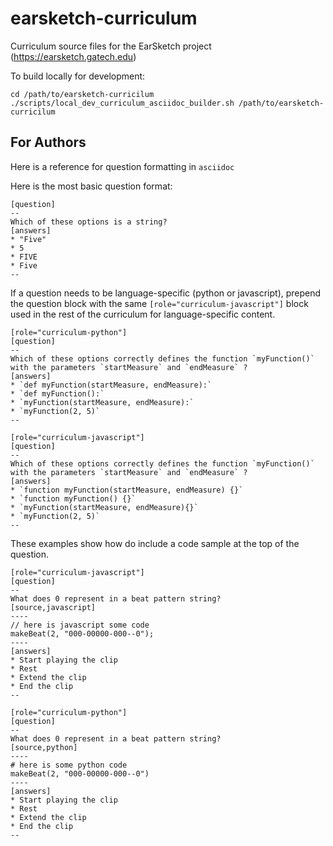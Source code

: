 # earsketch-curriculum
Curriculum source files for the EarSketch project (https://earsketch.gatech.edu)

To build locally for development:

```shell
cd /path/to/earsketch-curricilum
./scripts/local_dev_curriculum_asciidoc_builder.sh /path/to/earsketch-curricilum
```

## For Authors
Here is a reference for question formatting in `asciidoc`

Here is the most basic question format:
```asciidoc
[question]
--
Which of these options is a string?
[answers]
* "Five"
* 5
* FIVE
* Five
--
```

If a question needs to be language-specific (python or javascript), prepend the question block with the same `[role="curriculum-javascript"]` block used in the rest of the curriculum for language-specific content. 

```asciidoc
[role="curriculum-python"]
[question]
--
Which of these options correctly defines the function `myFunction()` with the parameters `startMeasure` and `endMeasure` ?
[answers]
* `def myFunction(startMeasure, endMeasure):`
* `def myFunction():`
* `myFunction(startMeasure, endMeasure):`
* `myFunction(2, 5)`
--

[role="curriculum-javascript"]
[question]
--
Which of these options correctly defines the function `myFunction()` with the parameters `startMeasure` and `endMeasure` ?
[answers]
* `function myFunction(startMeasure, endMeasure) {}`
* `function myFunction() {}`
* `myFunction(startMeasure, endMeasure){}`
* `myFunction(2, 5)`
--
```

These examples show how do include a code sample at the top of the question.
```asciidoc
[role="curriculum-javascript"]
[question]
--
What does 0 represent in a beat pattern string?
[source,javascript]
----
// here is javascript some code
makeBeat(2, "000-00000-000--0");
----
[answers]
* Start playing the clip
* Rest
* Extend the clip
* End the clip
--

[role="curriculum-python"]
[question]
--
What does 0 represent in a beat pattern string?
[source,python]
----
# here is some python code
makeBeat(2, "000-00000-000--0")
----
[answers]
* Start playing the clip
* Rest
* Extend the clip
* End the clip
--
```